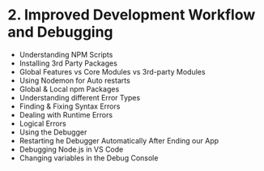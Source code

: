 # 2. Improved Development Workflow and Debugging
 - Understanding NPM Scripts
 - Installing 3rd Party Packages
 - Global Features vs Core Modules vs 3rd-party Modules
 - Using Nodemon for Auto restarts
 - Global & Local npm Packages
 - Understanding different Error Types
 - Finding & Fixing Syntax Errors
 - Dealing with Runtime Errors
 - Logical Errors
 - Using the Debugger
 - Restarting he Debugger Automatically After Ending our App
 - Debugging Node.js in VS Code
 - Changing variables in the Debug Console
